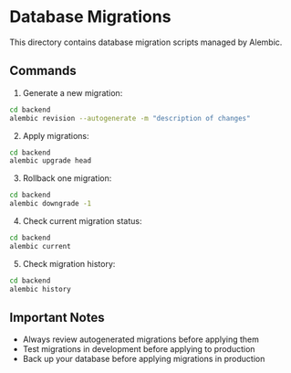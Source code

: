 # Database Migrations

This directory contains database migration scripts managed by Alembic.

## Commands

1. Generate a new migration:
```bash
cd backend
alembic revision --autogenerate -m "description of changes"
```

2. Apply migrations:
```bash
cd backend
alembic upgrade head
```

3. Rollback one migration:
```bash
cd backend
alembic downgrade -1
```

4. Check current migration status:
```bash
cd backend
alembic current
```

5. Check migration history:
```bash
cd backend
alembic history
```

## Important Notes

- Always review autogenerated migrations before applying them
- Test migrations in development before applying to production
- Back up your database before applying migrations in production